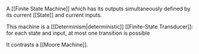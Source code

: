 A [[Finite State Machine]] which has its outputs simultaneously defined by its current [[State]] and current inputs.

This machine is a [[Determinism|deterministic]] [[Finite-State Transducer]]: for each state and input, at most one transition is possible

It contrasts a [[Moore Machine]].